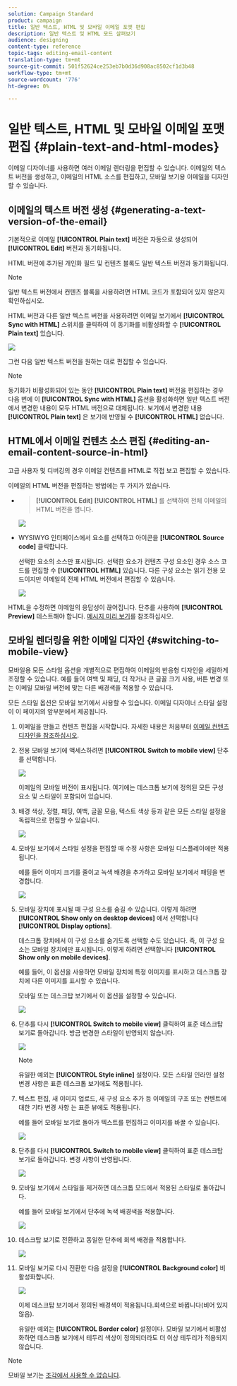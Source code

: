 ```yaml
---
solution: Campaign Standard
product: campaign
title: 일반 텍스트, HTML 및 모바일 이메일 포맷 편집
description: 일반 텍스트 및 HTML 모드 살펴보기
audience: designing
content-type: reference
topic-tags: editing-email-content
translation-type: tm+mt
source-git-commit: 501f52624ce253eb7b0d36d908ac8502cf1d3b48
workflow-type: tm+mt
source-wordcount: '776'
ht-degree: 0%

---
```



# 일반 텍스트, HTML 및 모바일 이메일 포맷 편집 {#plain-text-and-html-modes}

이메일 디자이너를 사용하면 여러 이메일 렌더링을 편집할 수 있습니다. 이메일의 텍스트 버전을 생성하고, 이메일의 HTML 소스를 편집하고, 모바일 보기용 이메일을 디자인할 수 있습니다.

## 이메일의 텍스트 버전 생성 {#generating-a-text-version-of-the-email}

기본적으로 이메일 **[!UICONTROL Plain text]** 버전은 자동으로 생성되어 **[!UICONTROL Edit]** 버전과 동기화됩니다.

HTML 버전에 추가된 개인화 필드 및 컨텐츠 블록도 일반 텍스트 버전과 동기화됩니다.

>[!NOTE]
>
>일반 텍스트 버전에서 컨텐츠 블록을 사용하려면 HTML 코드가 포함되어 있지 않은지 확인하십시오.

HTML 버전과 다른 일반 텍스트 버전을 사용하려면 이메일 보기에서 **[!UICONTROL Sync with HTML]** 스위치를 클릭하여 이 동기화를 비활성화할 수 **[!UICONTROL Plain text]** 있습니다.

![](assets/email_designer_textversion.png)

그런 다음 일반 텍스트 버전을 원하는 대로 편집할 수 있습니다.

>[!NOTE]
>
>동기화가 비활성화되어 있는 동안 **[!UICONTROL Plain text]** 버전을 편집하는 경우 다음 번에 이 **[!UICONTROL Sync with HTML]** 옵션을 활성화하면 일반 텍스트 버전에서 변경한 내용이 모두 HTML 버전으로 대체됩니다. 보기에서 변경한 내용 **[!UICONTROL Plain text]** 은 보기에 반영될 수 **[!UICONTROL HTML]** 없습니다.

## HTML에서 이메일 컨텐츠 소스 편집 {#editing-an-email-content-source-in-html}

고급 사용자 및 디버깅의 경우 이메일 컨텐츠를 HTML로 직접 보고 편집할 수 있습니다.

이메일의 HTML 버전을 편집하는 방법에는 두 가지가 있습니다.

* > **[!UICONTROL Edit]** **[!UICONTROL HTML]** 를 선택하여 전체 이메일의 HTML 버전을 엽니다.

   ![](assets/email_designer_html1.png)

* WYSIWYG 인터페이스에서 요소를 선택하고 아이콘을 **[!UICONTROL Source code]** 클릭합니다.

   선택한 요소의 소스만 표시됩니다. 선택한 요소가 컨텐츠 구성 요소인 경우 소스 코드를 편집할 수 **[!UICONTROL HTML]** 있습니다. 다른 구성 요소는 읽기 전용 모드이지만 이메일의 전체 HTML 버전에서 편집할 수 있습니다.

   ![](assets/email_designer_html2.png)

HTML을 수정하면 이메일의 응답성이 끊어집니다. 단추를 사용하여 **[!UICONTROL Preview]** 테스트해야 합니다. [메시지 미리 보기](../../sending/using/previewing-messages.md)를 참조하십시오.

## 모바일 렌더링을 위한 이메일 디자인 {#switching-to-mobile-view}

모바일용 모든 스타일 옵션을 개별적으로 편집하여 이메일의 반응형 디자인을 세밀하게 조정할 수 있습니다. 예를 들어 여백 및 패딩, 더 작거나 큰 글꼴 크기 사용, 버튼 변경 또는 이메일 모바일 버전에 맞는 다른 배경색을 적용할 수 있습니다.

모든 스타일 옵션은 모바일 보기에서 사용할 수 있습니다. 이메일 디자이너 스타일 설정이 이 페이지의 앞부분에서 제공됩니다.

1. 이메일을 만들고 컨텐츠 편집을 시작합니다. 자세한 내용은 처음부터 [이메일 컨텐츠 디자인을 참조하십시오](../../designing/using/designing-from-scratch.md#designing-an-email-content-from-scratch).
1. 전용 모바일 보기에 액세스하려면 **[!UICONTROL Switch to mobile view]** 단추를 선택합니다.

   ![](assets/email_designer_mobile_view_switch.png)

   이메일의 모바일 버전이 표시됩니다. 여기에는 데스크톱 보기에 정의된 모든 구성 요소 및 스타일이 포함되어 있습니다.

1. 배경 색상, 정렬, 패딩, 여백, 글꼴 모음, 텍스트 색상 등과 같은 모든 스타일 설정을 독립적으로 편집할 수 있습니다.

   ![](assets/email_designer_mobile_view.png)

1. 모바일 보기에서 스타일 설정을 편집할 때 수정 사항은 모바일 디스플레이에만 적용됩니다.

   예를 들어 이미지 크기를 줄이고 녹색 배경을 추가하고 모바일 보기에서 패딩을 변경합니다.

   ![](assets/email_designer_mobile_view_change.png)

1. 모바일 장치에 표시될 때 구성 요소를 숨길 수 있습니다. 이렇게 하려면 **[!UICONTROL Show only on desktop devices]** 에서 선택합니다 **[!UICONTROL Display options]**.

   데스크톱 장치에서 이 구성 요소를 숨기도록 선택할 수도 있습니다. 즉, 이 구성 요소는 모바일 장치에만 표시됩니다. 이렇게 하려면 선택합니다 **[!UICONTROL Show only on mobile devices]**.

   예를 들어, 이 옵션을 사용하면 모바일 장치에 특정 이미지를 표시하고 데스크톱 장치에 다른 이미지를 표시할 수 있습니다.

   모바일 또는 데스크탑 보기에서 이 옵션을 설정할 수 있습니다.

   ![](assets/email_designer_mobile_hide.png)

1. 단추를 다시 **[!UICONTROL Switch to mobile view]** 클릭하여 표준 데스크탑 보기로 돌아갑니다. 방금 변경한 스타일이 반영되지 않습니다.

   ![](assets/email_designer_mobile_view_desktop_no-change.png)

   >[!NOTE]
   >
   >유일한 예외는 **[!UICONTROL Style inline]** 설정이다. 모든 스타일 인라인 설정 변경 사항은 표준 데스크톱 보기에도 적용됩니다.

1. 텍스트 편집, 새 이미지 업로드, 새 구성 요소 추가 등 이메일의 구조 또는 컨텐트에 대한 기타 변경 사항 는 표준 뷰에도 적용됩니다.

   예를 들어 모바일 보기로 돌아가 텍스트를 편집하고 이미지를 바꿀 수 있습니다.

   ![](assets/email_designer_mobile_view_change_content.png)

1. 단추를 다시 **[!UICONTROL Switch to mobile view]** 클릭하여 표준 데스크탑 보기로 돌아갑니다. 변경 사항이 반영됩니다.

   ![](assets/email_designer_mobile_view_desktop_content-change.png)

1. 모바일 보기에서 스타일을 제거하면 데스크톱 모드에서 적용된 스타일로 돌아갑니다.

   예를 들어 모바일 보기에서 단추에 녹색 배경색을 적용합니다.

   ![](assets/email_designer_mobile_view_background_mobile.png)

1. 데스크탑 보기로 전환하고 동일한 단추에 회색 배경을 적용합니다.

   ![](assets/email_designer_mobile_view_background_desktop.png)

1. 모바일 보기로 다시 전환한 다음 설정을 **[!UICONTROL Background color]** 비활성화합니다.

   ![](assets/email_designer_mobile_view_background_mobile_disabled.png)

   이제 데스크탑 보기에서 정의된 배경색이 적용됩니다.회색으로 바뀝니다(비어 있지 않음).

   유일한 예외는 **[!UICONTROL Border color]** 설정이다. 모바일 보기에서 비활성화하면 데스크톱 보기에서 테두리 색상이 정의되더라도 더 이상 테두리가 적용되지 않습니다.

>[!NOTE]
>
>모바일 보기는 [조각에서 사용할 수 없습니다](../../designing/using/using-reusable-content.md#about-fragments).
